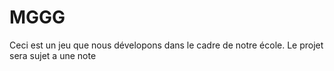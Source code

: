 # MGGG
Ceci est un jeu que nous dévelopons dans le cadre de notre école. Le projet sera sujet a une note
